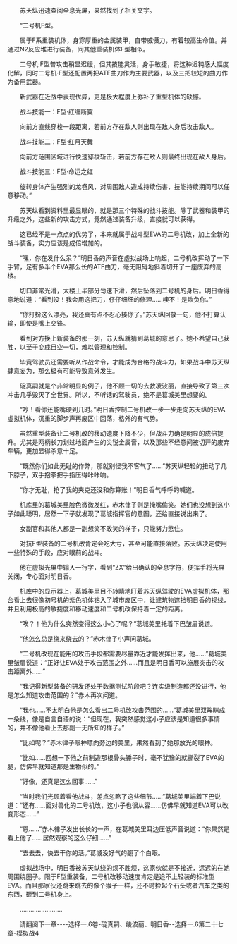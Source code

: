 <div class="read-content j_readContent" id="">
                <p>　　苏天纵迅速查阅全息光屏，果然找到了相关文字。<p>　　“二号机F型。<p>　　属于F系重装机体，身穿厚重的金属装甲，自带威慑力，有着较高生命值。并通过N2反应堆进行装备，同其他重装机体F型相似。<p>　　二号机·F型普攻击稍显迟缓，但其技能灵活，身手敏捷，将这种迟钝感大幅度化解，同时二号机·F型还配置两把ATF曲刀作为主要武器，以及三把较短的曲刀作为备用武器。<p>　　新武器在近战中表现优异，更是极大程度上弥补了重型机体的缺憾。<p>　　战斗技能一：F型·红缠断翼<p>　　向前方直线穿梭一段距离，若前方存在敌人则出现在敌人身后攻击敌人。<p>　　战斗技能二：F型·红月天舞<p>　　向前方范围区域进行快速穿梭斩击，若前方存在敌人则最终出现在敌人身后。<p>　　战斗技能三：F型·命运之红<p>　　旋转身体产生强烈的龙卷风，对周围敌人造成持续伤害，技能持续期间可以任意移动。”<p>　　苏天纵看到资料里最显眼的，就是那三个特殊的战斗技能。除了武器和装甲的升级之外，这些新的攻击方式，竟然通过装备升级，直接就可以获得。<p>　　这已经不是一点点的优势了，本来就属于战斗型EVA的二号机改，加上全新的战斗装备，实力应该是成倍增加的。<p>　　“嘿，你在发什么呆？”明日香的声音在虚拟战场上响起，二号机改挥动了一下手臂，足有多半个EVA那么长的ATF曲刀，毫无阻碍地斜着切开了一座废弃的高楼。<p>　　切口非常光滑，大楼上半部分匀速下滑，然后坠落到二号机的身后。明日香得意地说道：“看到没！我会用这把刀，仔仔细细的修理……噢不！是欺负你。”<p>　　“你打扮这么漂亮，我还真有点不忍心揍你了。”苏天纵回敬一句，他不打算认输，即使是嘴上交锋。<p>　　看到对方换上新装备的那一刻，苏天纵就猜到葛城的意思了。她不希望自己获胜，以至于变成目空一切，难以管理和控制。<p>　　毕竟驾驶员还需要听从作战命令，才能成为合格的战斗力，如果战斗中苏天纵肆意妄为，那么极有可能导致意外发生。<p>　　碇真嗣就是个非常明显的例子，他不顾一切的去救凌波丽，直接导致了第三次冲击几乎毁灭了全世界。所以，不听话的驾驶员，绝不是葛城美里想要的。<p>　　“哼！看你还能嘴硬到几时。”明日香控制二号机改一步一步走向苏天纵的EVA虚拟机体，沉重的脚步声再废区中回荡，格外的有气势。<p>　　虽然重型装备让二号机改的移动速度下降不少，但战斗力确是明显的成倍提升。尤其是两柄长刀划过地面产生的尖锐金属音，以及那些不经意间被切开的废弃车辆，更加显得杀意十足。<p>　　“既然你们如此无耻的作弊，那就别怪我不客气了……”苏天纵轻轻的扭动了几下脖子，双手抱拳把手指压得咔咔响。<p>　　“你才无耻，抢了我的夹克还没和你算账！”明日香气呼呼的喊道。<p>　　机库里的葛城美里脸色微微发红，赤木律子则是掩嘴偷笑。她们也没想到这小子如此聪明，居然一下子就发现了葛城指挥官的意图，还给直接说出来了。<p>　　女副官和其他人都是一副想笑不敢笑的样子，只能努力憋住。<p>　　对抗F型装备的二号机改肯定会吃大亏，甚至可能直接落败。苏天纵决定使用一些特殊的手段，应对眼前的战斗。<p>　　他在虚拟光屏中输入一行字，看到“ZX”给出确认的全息字符，便挥手将光屏关闭，专心面对明日香。<p>　　机库中的显示器上，葛城美里目不转睛地盯着苏天纵驾驶的EVA虚拟机体，那台看上去很像初号机的紫色机体钻入了城市废区中，让建筑物遮挡明日香的视线，并且利用极高的敏捷度和移动速度和二号机改保持着一定的距离。<p>　　“唉？！他为什么突然变得这么小心了呢？”葛城美里托着下巴皱眉说道。<p>　　“他怎么总是绕来绕去的？”赤木律子小声问葛城。<p>　　“二号机改现在能用的攻击手段都需要尽量靠近才能发挥出来，他……”葛城美里皱眉说道：“正好让EVA处于攻击范围之外……而且是明日香可以施展突击的攻击距离外……”<p>　　“我记得新型装备的研发还处于数据测试阶段吧？连实级制造都还没进行，他是怎么知道攻击范围的？”赤木再次问道。<p>　　“我也……不太明白他是怎么看出二号机改攻击范围的……”葛城美里双眸眯成一条线，像是自言自语的说：“但现在，我突然感觉这小子应该是知道很多事情的，并不像他看上去那副一无所知的样子。”<p>　　“比如呢？”赤木律子眼神瞟向旁边的美里，果然看到了她那放光的眼神。<p>　　“比如……回想一下他之前制造那根骨头锤子时，毫不犹豫的就撕裂了EVA的腿，仿佛早就知道那是生物似的。”<p>　　“好像，还真是这么回事……”<p>　　“当时我们光顾着看他战斗，差点忽略了这些细节……”葛城美里端着下巴说道：“还有……面对兽化的二号机改，这小子也很从容……仿佛早就知道EVA可以改变形态……”<p>　　“恩……”赤木律子发出长长的一声，在葛城美里耳边压低声音说道：“你果然是看上他了……居然观察的这么仔细……”<p>　　“去去去，快去干你的活。”葛城没好气的翻了个白眼。<p>　　虚拟战场中，明日香被苏天纵绕的烦不胜烦，这家伙就是不接近，远远的在她周围绕圈子。限于F型重装备，二号机改移动速度肯定是追不上轻装的标准型EVA。而且那家伙还跳来跳去的像个猴子一样，还不时捡起个石头或者汽车之类的东西，砸到二号机身上。<p>　　……………………<p>　　请翻阅下一章----选择一.6卷-碇真嗣、绫波丽、明日香--选择一.6第二十七章-模拟战4<p> 
            </div>